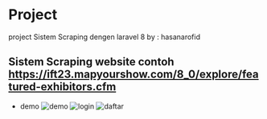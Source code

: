 # Project
project Sistem Scraping dengen laravel 8
by : hasanarofid

## Sistem Scraping website contoh https://ift23.mapyourshow.com/8_0/explore/featured-exhibitors.cfm

* demo
![demo](public/gambardemo/paneldashboard.png)
![login](public/gambardemo/login.png)
![daftar](public/gambardemo/daftar.png)



